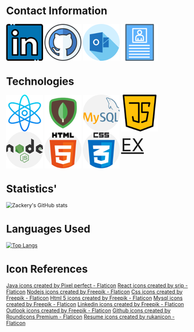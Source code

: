 # Contact Information
<a href="https://www.linkedin.com/in/zackery-arsement/" target="_blank"><img align="center" src="./images/linkedin.png" height="100" /></a>
<a href="https://github.com/ZackeryArsement" target="_blank"><img align="center" src="./images/github.png" height="100" /></a>
<a href="mailto:zarsement@hotmail.com" target="_blank"><img align="center" src="./images/outlook.png" height="100" /></a>
<a href="/images/resume.pdf" target="_blank" download><img align="center" src="./images/cv.png" height="100" /></a>

# Technologies

<a href="https://reactjs.org/" target="_blank"><img align="center" src="./images/atom.png" height="100" /></a>
<a href="https://www.mongodb.com/" target="_blank"><img align="center" src="./images/mongodb.png" height="100" /></a>
<a href="https://www.mysql.com/" target="_blank"><img align="center" src="./images/mysql.png" height="100" /></a>
<a href="https://www.javascript.com/" target="_blank"><img align="center" src="./images/java-script.png" height="100" /></a>
<a href="https://nodejs.org/en/" target="_blank"><img align="center" src="./images/nodejs.png" height="100" /></a>
<a href="https://html.com/" target="_blank"><img align="center" src="./images/html-5.png" height="100" /></a>
<a href="https://www.w3.org/Style/CSS/Overview.en.html" target="_blank"><img align="center" src="./images/css.png" height="100" /></a>
<a href="https://expressjs.com/" target="_blank" style="font-size: 3rem;">EX</a>

# Statistics'
![Zackery's GitHub stats](https://github-readme-stats.vercel.app/api?username=ZackeryArsement&show_icons=true&theme=darcula)
# Languages Used
[![Top Langs](https://github-readme-stats.vercel.app/api/top-langs/?username=ZackeryArsement&layout=compact)](https://github.com/ZackeryArsement/github-readme-stats)

<!--
**ZackeryArsement/ZackeryArsement** is a ✨ _special_ ✨ repository because its `README.md` (this file) appears on your GitHub profile.

Here are some ideas to get you started:

- 🔭 I’m currently working on ...
- 🌱 I’m currently learning ...
- 👯 I’m looking to collaborate on ...
- 🤔 I’m looking for help with ...
- 💬 Ask me about ...
- 📫 How to reach me: ...
- 😄 Pronouns: ...
- ⚡ Fun fact: ...
-->
# Icon References
<a href="https://www.flaticon.com/free-icons/java" title="java icons">Java icons created by Pixel perfect - Flaticon</a>
<a href="https://www.flaticon.com/free-icons/react" title="react icons">React icons created by srip - Flaticon</a>
<a href="https://www.flaticon.com/free-icons/nodejs" title="nodejs icons">Nodejs icons created by Freepik - Flaticon</a>
<a href="https://www.flaticon.com/free-icons/css" title="css icons">Css icons created by Freepik - Flaticon</a>
<a href="https://www.flaticon.com/free-icons/html-5" title="html 5 icons">Html 5 icons created by Freepik - Flaticon</a>
<a href="https://www.flaticon.com/free-icons/mysql" title="mysql icons">Mysql icons created by Freepik - Flaticon</a>
<a href="https://www.flaticon.com/free-icons/linkedin" title="linkedin icons">Linkedin icons created by Freepik - Flaticon</a>
<a href="https://www.flaticon.com/free-icons/outlook" title="outlook icons">Outlook icons created by Freepik - Flaticon</a>
<a href="https://www.flaticon.com/free-icons/github" title="github icons">Github icons created by Roundicons Premium - Flaticon</a>
<a href="https://www.flaticon.com/free-icons/resume" title="resume icons">Resume icons created by rukanicon - Flaticon</a>